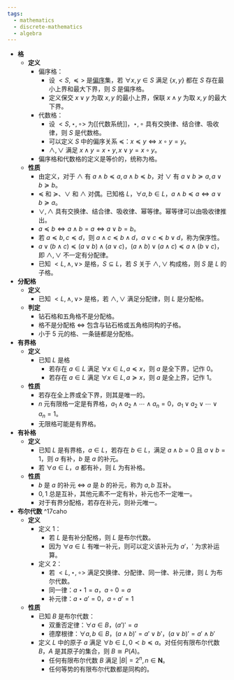 ```yaml
---
tags:
  - mathematics
  - discrete-mathematics
  - algebra
---
```

- **格**
	- **定义**
		- 偏序格：
			- 设 $<S,\preceq>$ 是[偏序](二元关系#^kynj0r)集，若 $\forall x,y \in S$ 满足 $\{x,y\}$ 都在 $S$ 存在最小上界和最大下界，则 $S$ 是偏序格。
			- 定义保交 $x \lor y$ 为取 $x,y$ 的最小上界，保联 $x \land y$ 为取 $x,y$ 的最大下界。
		- 代数格：
			- 设 $<S,\star,\circ>$ 为[[代数系统]]，$\star,\circ$ 具有交换律、结合律、吸收律，则 $S$ 是代数格。
			- 可以定义 $S$ 中的偏序关系 $\preceq$：$x \preceq y \iff x \circ y = y$。
			- $\land,\lor$ 满足 $x\land y = x \star y,x\lor y = x \circ y$。
		- 偏序格和代数格的定义是等价的，统称为格。
	- **性质**
		- 由定义，对于 $\land$ 有 $a \land b \preceq a,a\land b \preceq b$，对 $\lor$ 有 $a \lor b \succeq a, a\lor b \succeq b$。
		- $\preceq$ 和 $\succeq$、$\lor$ 和 $\land$ 对偶。已知格 $L$，$\forall a,b\in L$，$a\land b \preceq a \iff a \lor b \succeq a$。
		- $\lor,\land$ 具有交换律、结合律、吸收律、幂等律。幂等律可以由吸收律推出。
		- $a \preceq b \iff a \land b = a \iff a \lor b = b$。
		- 若 $a \preceq b,c \preceq d$，则 $a \land c \preceq b \land d$，$a \lor c \preceq b \lor d$，称为保序性。
		- $a \lor (b \land c) \preceq (a \lor b) \land (a \lor c)$，$(a \land b) \lor (a \land c) \preceq a \land (b \lor c)$，即 $\land,\lor$ 不一定有分配律。
		- 已知 $<L,\land,\lor>$ 是格，$S \subseteq L$，若 $S$ 关于 $\land,\lor$ 构成格，则 $S$ 是 $L$ 的子格。
- **分配格**
	- **定义**
		- 已知 $<L,\land,\lor>$ 是格，若 $\land,\lor$ 满足分配律，则 $L$ 是分配格。
	- **判定**
		- 钻石格和五角格不是分配格。
		- 格不是分配格 $\iff$ 包含与钻石格或五角格同构的子格。
		- 小于 $5$ 元的格、一条链都是分配格。
- **有界格**
	- **定义**
		- 已知 $L$ 是格
			- 若存在 $a\in L$ 满足 $\forall x \in L,a \preceq x$，则 $a$ 是全下界，记作 $0$。
			- 若存在 $a\in L$ 满足 $\forall x \in L,a \succeq x$，则 $a$ 是全上界，记作 $1$。
	- **性质**
		- 若存在全上界或全下界，则其是唯一的。
		- $n$ 元有限格一定是有界格，$a_1 \land a_2 \land \cdots \land a_n = 0$，$a_1 \lor a_2 \lor \cdots \lor a_n = 1$。
		- 无限格可能是有界格。
- **有补格**
	- **定义**
		- 已知 $L$ 是有界格，$a\in L$，若存在 $b \in L$，满足 $a \land b = 0$ 且 $a \lor b = 1$，则 $a$ 有补，$b$ 是 $a$ 的补元。
		- 若 $\forall a \in L$，$a$ 都有补，则 $L$ 为有补格。
	- **性质**
		- $b$ 是 $a$ 的补元 $\iff$ $a$ 是 $b$ 的补元，称为 $a,b$ 互补。
		- $0,1$ 总是互补，其他元素不一定有补，补元也不一定唯一。
		- 对于有界分配格，若存在补元，则补元唯一。
- **布尔代数** ^17caho
	- **定义**
		- 定义 1：
			- 若 $L$ 是有补分配格，则 $L$ 是布尔代数。
			- 因为 $\forall a \in L$ 有唯一补元，则可以定义该补元为 $a'$，$'$ 为求补运算。
		- 定义 2：
			- 若 $<L,\star,\circ>$ 满足交换律、分配律、同一律、补元律，则 $L$ 为布尔代数。
			- 同一律：$a \star 1=a$，$a\circ 0=a$
			- 补元律：$a\star a'=0$，$a\circ a'=1$
	- **性质**
		- 已知 $B$ 是布尔代数：
			- 双重否定律：$\forall a \in B$，$(a')'=a$
			- 德摩根律：$\forall a,b\in B$，$(a \land b)' = a' \lor b'$，$(a \lor b)' = a' \land b'$
		- 定义 $L$ 中的原子 $a$ 满足 $\forall b\in L,0\prec b\preceq a$。对任何有限布尔代数 $B$，$A$ 是其原子的集合，则 $B \cong P(A)$。
			- 任何有限布尔代数 $B$ 满足 $|B|=2^n,n\in \mathrm{\boldsymbol N}$。
			- 任何等势的有限布尔代数都是同构的。